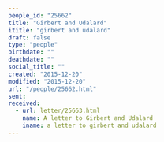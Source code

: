 ```yaml
---
people_id: "25662"
title: "Girbert and Udalard"
ititle: "girbert and udalard"
draft: false
type: "people"
birthdate: ""
deathdate: ""
social_title: ""
created: "2015-12-20"
modified: "2015-12-20"
url: "/people/25662.html"
sent:
received:
  - url: letter/25663.html
    name: A letter to Girbert and Udalard
    iname: a letter to girbert and udalard
---
```

